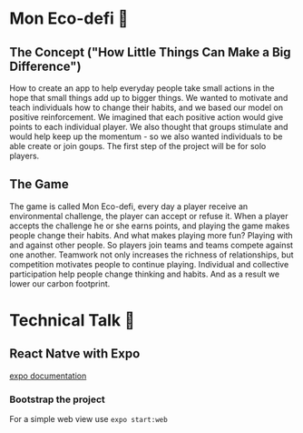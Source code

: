 # Mon Eco-defi  :frog:
## The Concept ("How Little Things Can Make a Big Difference")
How to create an app to help everyday people take small actions in the hope that small things add up to bigger things. We wanted to motivate and teach individuals how to change their habits, and we based our model on positive reinforcement. We imagined that each positive action would give  points to each individual player. We also thought that groups stimulate and would help keep up the momentum - so we also wanted individuals to be able create or join goups. The first step of the project will be for solo players.

## The Game
The game is called Mon Eco-defi, every day a player receive an environmental challenge, the player can accept or refuse it. When a player accepts the challenge he or she earns points, and playing the game makes people change their habits. And what makes playing more fun? Playing with and against other people. So players join teams and teams compete against one another. Teamwork not only increases the richness of relationships, but competition motivates people to continue playing. Individual and collective participation help people change thinking and habits. And as a result we lower our carbon footprint.

# Technical Talk :snail:
## React Natve with Expo
[expo documentation ](https://docs.expo.io/)

### Bootstrap the project
For a simple web view use
`expo start:web  
`


